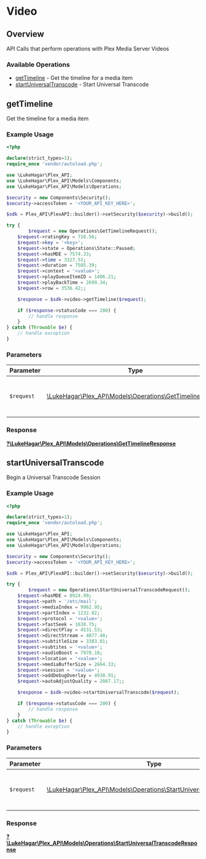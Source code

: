# Video


## Overview

API Calls that perform operations with Plex Media Server Videos


### Available Operations

* [getTimeline](#gettimeline) - Get the timeline for a media item
* [startUniversalTranscode](#startuniversaltranscode) - Start Universal Transcode

## getTimeline

Get the timeline for a media item

### Example Usage

```php
<?php

declare(strict_types=1);
require_once 'vendor/autoload.php';

use \LukeHagar\Plex_API;
use \LukeHagar\Plex_API\Models\Components;
use \LukeHagar\Plex_API\Models\Operations;

$security = new Components\Security();
$security->accessToken = '<YOUR_API_KEY_HERE>';

$sdk = Plex_API\PlexAPI::builder()->setSecurity($security)->build();

try {
        $request = new Operations\GetTimelineRequest();
    $request->ratingKey = 716.56;
    $request->key = '<key>';
    $request->state = Operations\State::Paused;
    $request->hasMDE = 7574.33;
    $request->time = 3327.51;
    $request->duration = 7585.39;
    $request->context = '<value>';
    $request->playQueueItemID = 1406.21;
    $request->playBackTime = 2699.34;
    $request->row = 3536.42;;

    $response = $sdk->video->getTimeline($request);

    if ($response->statusCode === 200) {
        // handle response
    }
} catch (Throwable $e) {
    // handle exception
}
```

### Parameters

| Parameter                                                                                                 | Type                                                                                                      | Required                                                                                                  | Description                                                                                               |
| --------------------------------------------------------------------------------------------------------- | --------------------------------------------------------------------------------------------------------- | --------------------------------------------------------------------------------------------------------- | --------------------------------------------------------------------------------------------------------- |
| `$request`                                                                                                | [\LukeHagar\Plex_API\Models\Operations\GetTimelineRequest](../../Models/Operations/GetTimelineRequest.md) | :heavy_check_mark:                                                                                        | The request object to use for the request.                                                                |


### Response

**[?\LukeHagar\Plex_API\Models\Operations\GetTimelineResponse](../../Models/Operations/GetTimelineResponse.md)**


## startUniversalTranscode

Begin a Universal Transcode Session

### Example Usage

```php
<?php

declare(strict_types=1);
require_once 'vendor/autoload.php';

use \LukeHagar\Plex_API;
use \LukeHagar\Plex_API\Models\Components;
use \LukeHagar\Plex_API\Models\Operations;

$security = new Components\Security();
$security->accessToken = '<YOUR_API_KEY_HERE>';

$sdk = Plex_API\PlexAPI::builder()->setSecurity($security)->build();

try {
        $request = new Operations\StartUniversalTranscodeRequest();
    $request->hasMDE = 8924.99;
    $request->path = '/etc/mail';
    $request->mediaIndex = 9962.95;
    $request->partIndex = 1232.82;
    $request->protocol = '<value>';
    $request->fastSeek = 1630.75;
    $request->directPlay = 4531.53;
    $request->directStream = 4877.48;
    $request->subtitleSize = 3383.01;
    $request->subtites = '<value>';
    $request->audioBoost = 7970.18;
    $request->location = '<value>';
    $request->mediaBufferSize = 2664.33;
    $request->session = '<value>';
    $request->addDebugOverlay = 4930.91;
    $request->autoAdjustQuality = 2087.17;;

    $response = $sdk->video->startUniversalTranscode($request);

    if ($response->statusCode === 200) {
        // handle response
    }
} catch (Throwable $e) {
    // handle exception
}
```

### Parameters

| Parameter                                                                                                                         | Type                                                                                                                              | Required                                                                                                                          | Description                                                                                                                       |
| --------------------------------------------------------------------------------------------------------------------------------- | --------------------------------------------------------------------------------------------------------------------------------- | --------------------------------------------------------------------------------------------------------------------------------- | --------------------------------------------------------------------------------------------------------------------------------- |
| `$request`                                                                                                                        | [\LukeHagar\Plex_API\Models\Operations\StartUniversalTranscodeRequest](../../Models/Operations/StartUniversalTranscodeRequest.md) | :heavy_check_mark:                                                                                                                | The request object to use for the request.                                                                                        |


### Response

**[?\LukeHagar\Plex_API\Models\Operations\StartUniversalTranscodeResponse](../../Models/Operations/StartUniversalTranscodeResponse.md)**

